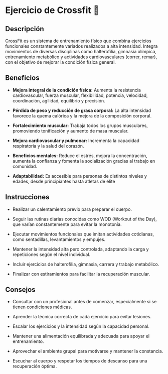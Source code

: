# Ejercicio de Crossfit 🤸

## Descripción
 CrossFit es un sistema de entrenamiento físico que combina ejercicios funcionales constantemente variados realizados a alta intensidad. Integra movimientos de diversas disciplinas como halterofilia, gimnasia olímpica, entrenamiento metabólico y actividades cardiovasculares (correr, remar), con el objetivo de mejorar la condición física general. 

## Beneficios

+ **Mejora integral de la condición física:** Aumenta la resistencia cardiovascular, fuerza muscular, flexibilidad, potencia, velocidad, coordinación, agilidad, equilibrio y precisión.

+ **Pérdida de peso y reducción de grasa corporal:** La alta intensidad favorece la quema calórica y la mejora de la composición corporal.

+ **Fortalecimiento muscular:** Trabaja todos los grupos musculares, promoviendo tonificación y aumento de masa muscular.

+ **Mejora cardiovascular y pulmonar:** Incrementa la capacidad respiratoria y la salud del corazón.

+ **Beneficios mentales:** Reduce el estrés, mejora la concentración, aumenta la confianza y fomenta la socialización gracias al trabajo en comunidad.

+ **Adaptabilidad:** Es accesible para personas de distintos niveles y edades, desde principiantes hasta atletas de élite

## Instrucciones
+ Realizar un calentamiento previo para preparar el cuerpo.

+ Seguir las rutinas diarias conocidas como WOD (Workout of the Day), que varían constantemente para evitar la monotonía.

+ Ejecutar movimientos funcionales que imitan actividades cotidianas, como sentadillas, levantamientos y empujes.

+ Mantener la intensidad alta pero controlada, adaptando la carga y repeticiones según el nivel individual.

+ Incluir ejercicios de halterofilia, gimnasia, carrera y trabajo metabólico.

+ Finalizar con estiramientos para facilitar la recuperación muscular.

## Consejos

+ Consultar con un profesional antes de comenzar, especialmente si se tienen condiciones médicas.

+ Aprender la técnica correcta de cada ejercicio para evitar lesiones.

+ Escalar los ejercicios y la intensidad según la capacidad personal.

+ Mantener una alimentación equilibrada y adecuada para apoyar el entrenamiento.

+ Aprovechar el ambiente grupal para motivarse y mantener la constancia.

+ Escuchar al cuerpo y respetar los tiempos de descanso para una recuperación óptima.